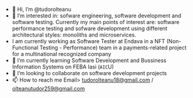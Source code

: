 - 👋 Hi, I’m @tudorolteanu
- 👀 I’m interested in: sofware engineering, software development and software testing. Currently my main points of interest are: software performance testing and sofware development using different architectural styles: monoliths and microservices. 
- I am currently working as Software Tester at Endava in a NFT (Non-Functional Testing - Performance) team in a payments-related project for a multinational recognized company
- 🌱 I’m currently learning Software Development and Bussiness Information Systems on FEBA Iasi (`AIC`U)
- 💞️ I’m looking to collaborate on software development projects
- 📫 How to reach me Email> tudorolteanu18@gmail.com / olteanutudor259@gmail.com

<!---
tudorolteanu/tudorolteanu is a ✨ special ✨ repository because its `README.md` (this file) appears on your GitHub profile.
You can click the Preview link to take a look at your changes.
--->
